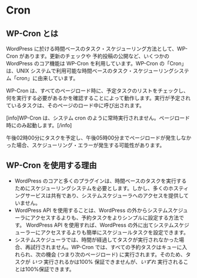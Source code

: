 <!-- 
# Cron
 -->
# Cron

<!-- 
## What is WP-Cron
 -->
## WP-Cron とは

<!-- 
WP-Cron is how WordPress handles scheduling time-based tasks in WordPress. Several WordPress core features, such as checking for updates and publishing scheduled post, utilize WP-Cron. The "Cron" part of the name comes from the cron time-based task scheduling system that is available on UNIX systems.
 -->
WordPress に於ける時間ベースのタスク・スケジューリング方法として、WP-Cron があります。更新のチェックや 予約投稿の公開など、いくつかの WordPress のコア機能は WP-Cron を利用しています。WP-Cron の「Cron」は、UNIX システムで利用可能な時間ベースのタスク・スケジューリングシステム「cron」に由来しています。

<!-- 
WP-Cron works by checking, on every page load, a list of scheduled tasks to see what needs to be run. Any tasks due to run will be called during that page load.
 -->
WP-Cron は、すべてのページロード時に、予定タスクのリストをチェックし、何を実行する必要があるかを確認することによって動作します。実行が予定されているタスクは、そのページのロード中に呼び出されます。

<!-- 
[info]WP-Cron does not run constantly as the system cron does; it is only triggered on page load.[/info]
 -->
[info]WP-Cron は、システム cron のように常時実行されません。ページロード時にのみ起動します。[/info]

<!-- 
Scheduling errors could occur if you schedule a task for 2:00PM and no page loads occur until 5:00PM.
 -->
午後02時00分にタスクを予定し、午後05時00分までページロードが発生しなかった場合、スケジューリング・エラーが発生する可能性があります。

<!-- 
## Why use WP-Cron
 -->
## WP-Cron を使用する理由

<!-- 
- WordPress core and many plugins need a scheduling system to perform time-based tasks. However, many hosting services are shared and do not provide access to the system scheduler.
- Using the WordPress API is a simpler method for setting scheduled tasks than going outside of WordPress to the system scheduler.
- With the system scheduler, if the time passes and the task did not run, it will not be re-attempted. With WP-Cron, all scheduled tasks are put into a queue and will run at the next opportunity (meaning the next page load). So while you can’t be 100% sure _when_ your task will run, you can be 100% sure that it will run _eventually_.
 -->
- WordPress のコアと多くのプラグインは、時間ベースのタスクを実行するためにスケジューリングシステムを必要とします。しかし、多くのホスティングサービスは共有であり、システムスケジューラへのアクセスを提供していません。
- WordPress API を使用することは、WordPress の外からシステムスケジューラにアクセスするよりも、予約タスクをよりシンプルに設定する方法です。
WordPress API を使用すれば、WordPress の外に出てシステムスケジューラーにアクセスするよりも簡単にスケジュールタスクを設定できます。
- システムスケジューラでは、時間が経過してタスクが実行されなかった場合、再試行されません。WP-Cron では、すべての予約タスクはキューに入れられ、次の機会 (つまり次のページロード) に実行されます。そのため、タスクが _いつ_ 実行されるかは100% 保証できませんが、_いずれ_ 実行されることは100%保証できます。
